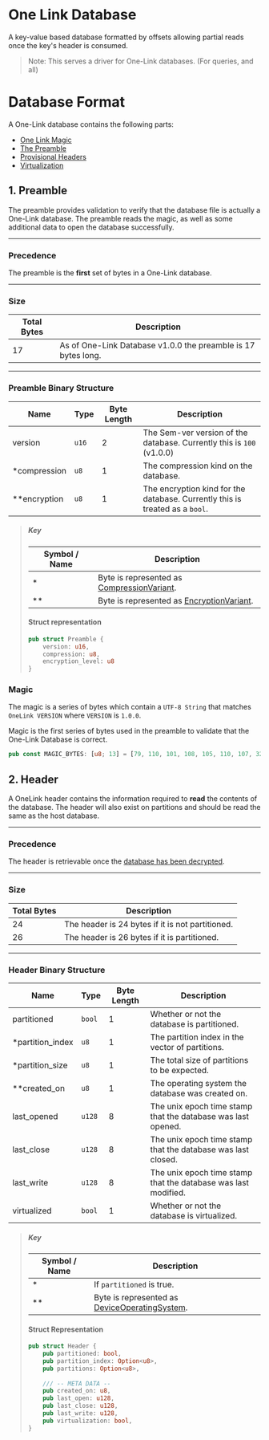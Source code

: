# One Link Database
A key-value based database formatted by offsets allowing partial reads once the key's header is consumed.

> Note: This serves a driver for One-Link databases. (For queries, and all)

# Database Format

A One-Link database contains the following parts:

- [One Link Magic](#magic)
- [The Preamble](#1-preamble)
- [Provisional Headers](#2-header)
- [Virtualization](#3-virtualization)



## 1. Preamble

The preamble provides validation to verify that the database file is actually a One-Link database. The preamble reads the magic, as well as some additional data to open the database successfully.

---

### Precedence

The preamble is the **first** set of bytes in a One-Link database.

---

### Size

| Total Bytes | Description                                                  |
| ----------- | ------------------------------------------------------------ |
| 17          | As of One-Link Database v1.0.0 the preamble is 17 bytes long. |

---

### Preamble Binary Structure

| Name         | Type  | Byte Length | Description                                                  |
| ------------ | ----- | ----------- | ------------------------------------------------------------ |
| version      | `u16` | 2           | The Sem-ver version of the database. Currently this is `100` (v1.0.0) |
| *compression | `u8`  | 1           | The compression kind on the database.                        |
| **encryption | `u8`  | 1           | The encryption kind for the database. Currently this is treated as a `bool`. |

> ##### Key
>
> | Symbol / Name | Description                                                  |
> | ------------- | ------------------------------------------------------------ |
> | *             | Byte is represented as [CompressionVariant]().               |
> | **            | Byte is represented as [EncryptionVariant](#device-operating-system). |
>
> #### Struct representation
>
> ```rust
> pub struct Preamble {
>     version: u16,
>     compression: u8,
>     encryption_level: u8
> }
> ```

### Magic

The magic is a series of bytes which contain a `UTF-8 String` that matches `OneLink VERSION` where `VERSION` is `1.0.0`.

Magic is the first series of bytes used in the preamble to validate that the One-Link Database is correct.

```rust
pub const MAGIC_BYTES: [u8; 13] = [79, 110, 101, 108, 105, 110, 107, 32, 49, 46, 48, 46, 48];
```

## 



## 2. Header

A OneLink header contains the information required to **read** the contents of the database. The header will also exist on partitions and should be read the same as the host database.

---

### Precedence 

The header is retrievable once the [database has been decrypted]().

---

### Size

| Total Bytes | Description                                      |
| ----------- | ------------------------------------------------ |
| 24          | The header is 24 bytes if it is not partitioned. |
| 26          | The header is 26 bytes if it is partitioned.     |

---

### Header Binary Structure

| Name             | Type   | Byte Length | Description                                                  |
| ---------------- | ------ | ----------- | ------------------------------------------------------------ |
| partitioned      | `bool` | 1           | Whether or not the database is partitioned.                  |
| *partition_index | `u8`   | 1           | The partition index in the vector of partitions.             |
| *partition_size  | `u8`   | 1           | The total size of partitions to be expected.                 |
| **created_on     | `u8`   | 1           | The operating system the database was created on.            |
| last_opened      | `u128` | 8           | The unix epoch time stamp that the database was last opened. |
| last_close       | `u128` | 8           | The unix epoch time stamp that the database was last closed. |
| last_write       | `u128` | 8           | The unix epoch time stamp that the database was last modified. |
| virtualized      | `bool` | 1           | Whether or not the database is virtualized.                  |

> ##### Key
>
> | Symbol / Name | Description                                                  |
> | ------------- | ------------------------------------------------------------ |
> | *             | If `partitioned` is true.                                    |
> | **            | Byte is represented as [DeviceOperatingSystem](#device-operating-system). |
>
> #### Struct Representation
>
> ```rust
> pub struct Header {
>     pub partitioned: bool,
>     pub partition_index: Option<u8>,
>     pub partitions: Option<u8>,
>     
>     /// -- META DATA --
>     pub created_on: u8,
>     pub last_open: u128,
>     pub last_close: u128,
>     pub last_write: u128,
>     pub virtualization: bool,
> }
> ```
